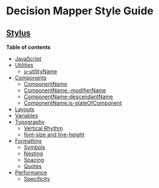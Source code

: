 Decision Mapper Style Guide
===========================

## [Stylus](/stylus.md)

**Table of contents**

* [JavaScript](/stylus.md/#javascript)
* [Utilities](/stylus.md/#utilities)
  * [u-utilityName](/stylus.md/#u-utilityName)
* [Components](/stylus.md/#components)
  * [ComponentName](/stylus.md/#ComponentName)
  * [ComponentName.-modifierName](/stylus.md/#ComponentName--modifierName)
  * [ComponentName-descendantName](/stylus.md/#ComponentName-descendantName)
  * [ComponentName.is-stateOfComponent](/stylus.md/#is-stateOfComponent)
* [Layouts](/stylus.md/#layouts)
* [Variables](/stylus.md/#variables)
* [Typography](/stylus.md/#typography)
  * [Vertical Rhythm](/stylus.md/#vertical-rhythm)
  * [font-size and line-height](/stylus.md/#fontsize)
* [Formatting](/stylus.md/#formatting)
  * [Symbols](/stylus.md/#symbols)
  * [Nesting](/stylus.md/#nesting)
  * [Spacing](/stylus.md/#spacing)
  * [Quotes](/stylus.md/#quotes)
* [Performance](/stylus.md/#performance)
  * [Specificity](/stylus.md/#specificity)
